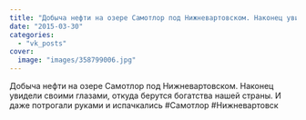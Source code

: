 ```yaml
---
title: "Добыча нефти на озере Самотлор под Нижневартовском. Наконец увидели своими глазами, откуда берутся б..."
date: "2015-03-30"
categories: 
  - "vk_posts"
cover:
  image: "images/358799006.jpg"
---
```


Добыча нефти на озере Самотлор под Нижневартовском. Наконец увидели своими глазами, откуда берутся богатства нашей страны. И даже потрогали руками и испачкались #Самотлор #Нижневартовск
